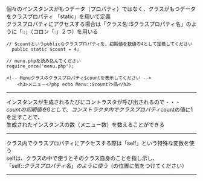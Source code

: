 個々のインスタンスがもつデータ（プロパティ）ではなく、クラスがもつデータをクラスプロパティ 「static」を用いて定義  
クラスプロパティにアクセスする場合は「クラス名::$クラスプロパティ名」のように「::」（コロン「:」２つ）を用いる 
```
// $countというpublicなクラスプロパティを、初期値を数値の4として定義してください
  public static $count = 4;

// menu.phpを読み込んでください
require_once('menu.php');

<!-- Menuクラスのクラスプロパティ$countを表示してください -->
    <h3>メニュー<?php echo Menu::$count?>品</h3>
```
***
インスタンスが生成されるたびにコントラスタが呼び出されるので・・・  
$countの初期値を0として、  
コンストラクタ内でクラスプロパティ$countの値に1を足すことで、  
生成されたインスタンスの数（メニュー数）を数えることができる  
***
クラス内でクラスプロパティにアクセスする際は「self」という特殊な変数を使う  
selfは、クラスの中で使うとそのクラス自身のことを指し示し、  
「self::$クラスプロパティ名」のように使う（$の位置に気をつけてください）  
***
